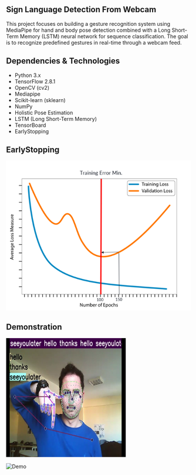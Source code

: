 ## Sign Language Detection From Webcam
 This project focuses on building a gesture recognition system using MediaPipe for hand and body pose detection combined with a Long Short-Term Memory (LSTM) neural network for sequence classification. The goal is to recognize predefined gestures in real-time through a webcam feed.

## Dependencies & Technologies

- Python 3.x
- TensorFlow 2.8.1
- OpenCV (cv2)
- Mediapipe
- Scikit-learn (sklearn)
- NumPy
- Holistic Pose Estimation
- LSTM (Long Short-Term Memory)
- TensorBoard
- EarlyStopping

## EarlyStopping

!["EarlyStopping"](https://github.com/IlkerDEMIR-s/SignLanguageDetectionFromWebcam/blob/main/document/es.png)

## Demonstration

!["Demonstration"](https://github.com/IlkerDEMIR-s/SignLanguageDetectionFromWebcam/blob/main/document/demo.png)

![Demo](https://github.com/IlkerDEMIR-s/SignLanguageDetectionFromWebcam/assets/115078996/632a5133-1f72-4ba3-b4ba-aefe897c0772)

